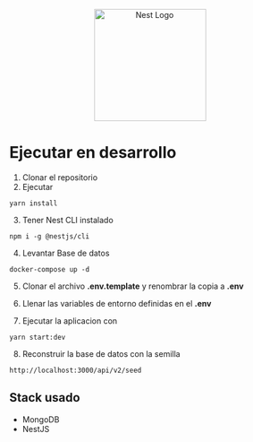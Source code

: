 <p align="center">
  <a href="http://nestjs.com/" target="blank"><img src="https://nestjs.com/img/logo-small.svg" width="200" alt="Nest Logo" /></a>
</p>

# Ejecutar en desarrollo

1. Clonar el repositorio
2. Ejecutar
```
yarn install
```
3. Tener Nest CLI instalado
```
npm i -g @nestjs/cli
```
4. Levantar Base de datos
```
docker-compose up -d
```

5. Clonar el archivo __.env.template__ y renombrar la copia a __.env__
6. Llenar las variables de entorno definidas en el __.env__

7. Ejecutar la aplicacion con 
```
yarn start:dev
```

8. Reconstruir la base de datos con la semilla
```
http://localhost:3000/api/v2/seed
```

## Stack usado
 * MongoDB
 * NestJS
